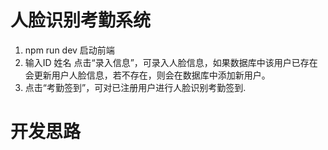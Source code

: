 # 人脸识别考勤系统

1. npm run dev 启动前端
2. 输入ID 姓名 点击“录入信息”，可录入人脸信息，如果数据库中该用户已存在会更新用户人脸信息，若不存在，则会在数据库中添加新用户。
3. 点击“考勤签到”，可对已注册用户进行人脸识别考勤签到.

# 开发思路
